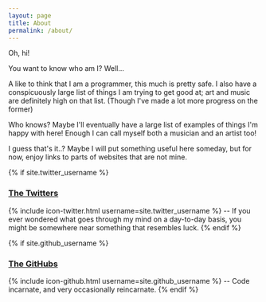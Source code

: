 ```yaml
---
layout: page
title: About
permalink: /about/
---
```


Oh, hi!

You want to know who am I? Well...

A like to think that I am a programmer, this much is pretty safe. I
also have a conspicuously large list of things I am trying to get good
at; art and music are definitely high on that list. (Though I've made
a lot more progress on the former)

Who knows? Maybe I'll eventually have a large list of examples of
things I'm happy with here! Enough I can call myself both a musician
and an artist too!

I guess that's it..? Maybe I will put something useful here someday,
but for now, enjoy links to parts of websites that are not mine.

{% if site.twitter_username %}
### [The Twitters](https://twitter.com/{{site.twitter_username}})
  {% include icon-twitter.html username=site.twitter_username %} -- If
  you ever wondered what goes through my mind on a day-to-day basis,
  you might be somewhere near something that resembles luck.
{% endif %}

{% if site.github_username %}
### [The GitHubs](https://github.com/{{site.github_username}})
  {% include icon-github.html username=site.github_username %} -- Code
  incarnate, and very occasionally reincarnate.
{% endif %}
